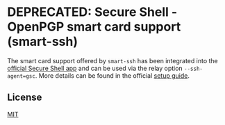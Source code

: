 **DEPRECATED:** Secure Shell - OpenPGP smart card support (smart-ssh)
=========

The smart card support offered by `smart-ssh` has been integrated into the [official Secure Shell app](https://chrome.google.com/webstore/detail/secure-shell/pnhechapfaindjhompbnflcldabbghjo) and can be used via the relay option `--ssh-agent=gsc`. More details can be found in the official [setup guide](https://chromium.googlesource.com/apps/libapps/+/master/nassh/doc/hardware-keys.md).

## License
[MIT](https://github.com/FabianHenneke/smart-ssh/blob/master/LICENSE)
